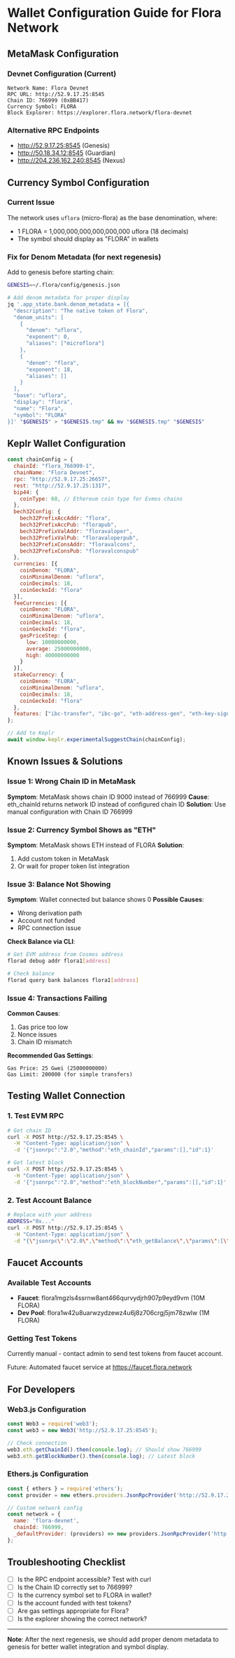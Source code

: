 # Wallet Configuration Guide for Flora Network

## MetaMask Configuration

### Devnet Configuration (Current)
```
Network Name: Flora Devnet
RPC URL: http://52.9.17.25:8545
Chain ID: 766999 (0xBB417)
Currency Symbol: FLORA
Block Explorer: https://explorer.flora.network/flora-devnet
```

### Alternative RPC Endpoints
- http://52.9.17.25:8545 (Genesis)
- http://50.18.34.12:8545 (Guardian)
- http://204.236.162.240:8545 (Nexus)

## Currency Symbol Configuration

### Current Issue
The network uses `uflora` (micro-flora) as the base denomination, where:
- 1 FLORA = 1,000,000,000,000,000,000 uflora (18 decimals)
- The symbol should display as "FLORA" in wallets

### Fix for Denom Metadata (for next regenesis)
Add to genesis before starting chain:
```bash
GENESIS=~/.flora/config/genesis.json

# Add denom metadata for proper display
jq '.app_state.bank.denom_metadata = [{
  "description": "The native token of Flora",
  "denom_units": [
    {
      "denom": "uflora",
      "exponent": 0,
      "aliases": ["microflora"]
    },
    {
      "denom": "flora",
      "exponent": 18,
      "aliases": []
    }
  ],
  "base": "uflora",
  "display": "flora",
  "name": "Flora",
  "symbol": "FLORA"
}]' "$GENESIS" > "$GENESIS.tmp" && mv "$GENESIS.tmp" "$GENESIS"
```

## Keplr Wallet Configuration

```javascript
const chainConfig = {
  chainId: "flora_766999-1",
  chainName: "Flora Devnet",
  rpc: "http://52.9.17.25:26657",
  rest: "http://52.9.17.25:1317",
  bip44: {
    coinType: 60, // Ethereum coin type for Evmos chains
  },
  bech32Config: {
    bech32PrefixAccAddr: "flora",
    bech32PrefixAccPub: "florapub",
    bech32PrefixValAddr: "floravaloper",
    bech32PrefixValPub: "floravaloperpub",
    bech32PrefixConsAddr: "floravalcons",
    bech32PrefixConsPub: "floravalconspub"
  },
  currencies: [{
    coinDenom: "FLORA",
    coinMinimalDenom: "uflora",
    coinDecimals: 18,
    coinGeckoId: "flora"
  }],
  feeCurrencies: [{
    coinDenom: "FLORA",
    coinMinimalDenom: "uflora",
    coinDecimals: 18,
    coinGeckoId: "flora",
    gasPriceStep: {
      low: 10000000000,
      average: 25000000000,
      high: 40000000000
    }
  }],
  stakeCurrency: {
    coinDenom: "FLORA",
    coinMinimalDenom: "uflora",
    coinDecimals: 18,
    coinGeckoId: "flora"
  },
  features: ["ibc-transfer", "ibc-go", "eth-address-gen", "eth-key-sign"]
};

// Add to Keplr
await window.keplr.experimentalSuggestChain(chainConfig);
```

## Known Issues & Solutions

### Issue 1: Wrong Chain ID in MetaMask
**Symptom**: MetaMask shows chain ID 9000 instead of 766999
**Cause**: eth_chainId returns network ID instead of configured chain ID
**Solution**: Use manual configuration with Chain ID 766999

### Issue 2: Currency Symbol Shows as "ETH"
**Symptom**: MetaMask shows ETH instead of FLORA
**Solution**:
1. Add custom token in MetaMask
2. Or wait for proper token list integration

### Issue 3: Balance Not Showing
**Symptom**: Wallet connected but balance shows 0
**Possible Causes**:
- Wrong derivation path
- Account not funded
- RPC connection issue

**Check Balance via CLI**:
```bash
# Get EVM address from Cosmos address
florad debug addr flora1[address]

# Check balance
florad query bank balances flora1[address]
```

### Issue 4: Transactions Failing
**Common Causes**:
1. Gas price too low
2. Nonce issues
3. Chain ID mismatch

**Recommended Gas Settings**:
```
Gas Price: 25 Gwei (25000000000)
Gas Limit: 200000 (for simple transfers)
```

## Testing Wallet Connection

### 1. Test EVM RPC
```bash
# Get chain ID
curl -X POST http://52.9.17.25:8545 \
  -H "Content-Type: application/json" \
  -d '{"jsonrpc":"2.0","method":"eth_chainId","params":[],"id":1}'

# Get latest block
curl -X POST http://52.9.17.25:8545 \
  -H "Content-Type: application/json" \
  -d '{"jsonrpc":"2.0","method":"eth_blockNumber","params":[],"id":1}'
```

### 2. Test Account Balance
```bash
# Replace with your address
ADDRESS="0x..."
curl -X POST http://52.9.17.25:8545 \
  -H "Content-Type: application/json" \
  -d "{\"jsonrpc\":\"2.0\",\"method\":\"eth_getBalance\",\"params\":[\"$ADDRESS\", \"latest\"],\"id\":1}"
```

## Faucet Accounts

### Available Test Accounts
- **Faucet**: flora1mgzls4ssrnw8ant466qurvydjrh907p9eyd9vm (10M FLORA)
- **Dev Pool**: flora1w42u8uarwzydzewz4u6j8z706crgj5jm78zwlw (1M FLORA)

### Getting Test Tokens
Currently manual - contact admin to send test tokens from faucet account.

Future: Automated faucet service at https://faucet.flora.network

## For Developers

### Web3.js Configuration
```javascript
const Web3 = require('web3');
const web3 = new Web3('http://52.9.17.25:8545');

// Check connection
web3.eth.getChainId().then(console.log); // Should show 766999
web3.eth.getBlockNumber().then(console.log); // Latest block
```

### Ethers.js Configuration
```javascript
const { ethers } = require('ethers');
const provider = new ethers.providers.JsonRpcProvider('http://52.9.17.25:8545');

// Custom network config
const network = {
  name: 'flora-devnet',
  chainId: 766999,
  _defaultProvider: (providers) => new providers.JsonRpcProvider('http://52.9.17.25:8545')
};
```

## Troubleshooting Checklist

- [ ] Is the RPC endpoint accessible? Test with curl
- [ ] Is the Chain ID correctly set to 766999?
- [ ] Is the currency symbol set to FLORA in wallet?
- [ ] Is the account funded with test tokens?
- [ ] Are gas settings appropriate for Flora?
- [ ] Is the explorer showing the correct network?

---

**Note**: After the next regenesis, we should add proper denom metadata to genesis for better wallet integration and symbol display.
